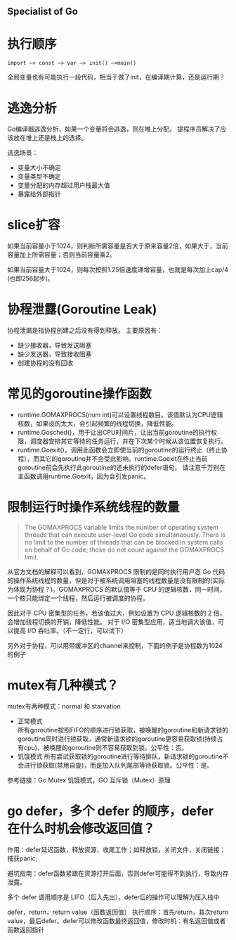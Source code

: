 Specialist of Go
---

# 执行顺序
`import –> const –> var –> init() –>main()`

全局变量也有可能执行一段代码，相当于做了init，在编译期计算，还是运行期？

# 逃逸分析
Go编译器逃逸分析，如果一个变量将会逃逸，则在堆上分配。
提程序员解决了应该放在堆上还是栈上的选择。

逃逸场景：
+ 变量大小不确定
+ 变量类型不确定
+ 变量分配的内存超过用户栈最大值
+ 暴露给外部指针

# slice扩容
如果当前容量小于1024，则判断所需容量是否大于原来容量2倍，如果大于，当前容量加上所需容量；否则当前容量乘2。

如果当前容量大于1024，则每次按照1.25倍速度递增容量，也就是每次加上cap/4 (也即256起步)。


# 协程泄露(Goroutine Leak)
协程泄漏是指协程创建之后没有得到释放。
主要原因有：
+ 缺少接收器，导致发送阻塞
+ 缺少发送器，导致接收阻塞
+ 创建协程的没有回收

# 常见的goroutine操作函数
+ runtime.GOMAXPROCS(num int)可以设置线程数目。该值默认为CPU逻辑核数，如果设的太大，会引起频繁的线程切换，降低性能。
+ runtime.Gosched()，用于让出CPU时间片，让出当前goroutine的执行权限，调度器安排其它等待的任务运行，并在下次某个时候从该位置恢复执行。
+ runtime.Goexit()，调用此函数会立即使当前的goroutine的运行终止（终止协程），而其它的goroutine并不会受此影响。runtime.Goexit在终止当前goroutine前会先执行此goroutine的还未执行的defer语句。 
  请注意千万别在主函数调用runtime.Goexit，因为会引发panic。

# 限制运行时操作系统线程的数量
> The GOMAXPROCS variable limits the number of operating system threads that can execute user-level Go code simultaneously. There is no limit to the number of threads that can be blocked in system calls on behalf of Go code; those do not count against the GOMAXPROCS limit.

从官方文档的解释可以看到，GOMAXPROCS 限制的是同时执行用户态 Go 代码的操作系统线程的数量，但是对于被系统调用阻塞的线程数量是没有限制的(实际为体现为协程？)。GOMAXPROCS 的默认值等于 CPU 的逻辑核数，同一时间，一个核只能绑定一个线程，然后运行被调度的协程。

因此对于 CPU 密集型的任务，若该值过大，例如设置为 CPU 逻辑核数的 2 倍，会增加线程切换的开销，降低性能。
对于 I/O 密集型应用，适当地调大该值，可以提高 I/O 吞吐率。（不一定行，可以试下）

另外对于协程，可以用带缓冲区的channel来控制，下面的例子是协程数为1024的例子


# mutex有几种模式？
mutex有两种模式：normal 和 starvation

+ 正常模式  
所有goroutine按照FIFO的顺序进行锁获取，被唤醒的goroutine和新请求锁的goroutine同时进行锁获取，通常新请求锁的goroutine更容易获取锁(持续占有cpu)，被唤醒的goroutine则不容易获取到锁。公平性：否。
+ 饥饿模式
所有尝试获取锁的goroutine进行等待排队，新请求锁的goroutine不会进行锁获取(禁用自旋)，而是加入队列尾部等待获取锁。公平性：是。

参考链接：Go Mutex 饥饿模式，GO 互斥锁（Mutex）原理

# go defer，多个 defer 的顺序，defer 在什么时机会修改返回值？
作用：defer延迟函数，释放资源，收尾工作；如释放锁，关闭文件，关闭链接；捕获panic;

避坑指南：defer函数紧跟在资源打开后面，否则defer可能得不到执行，导致内存泄露。

多个 defer 调用顺序是 LIFO（后入先出），defer后的操作可以理解为压入栈中

defer，return，return value（函数返回值） 执行顺序：首先return，其次return value，最后defer。defer可以修改函数最终返回值，修改时机：有名返回值或者函数返回指针 